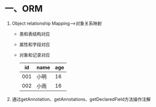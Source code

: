 # 一、ORM



1. Object relationship Mapping——>对象关系映射
   
   - 类和表结构对应
   
   - 属性和字段对应
   
   - 对象和记录对应
     
     | id  | name | age |
     | --- | ---- | --- |
     | 001 | 小明   | 16  |
     | 002 | 小雨   | 16  |

2. 通过getAnnotation、getAnnotations、getDeclaredField方法操作注解

```java

```
